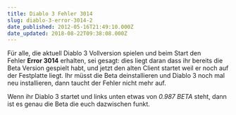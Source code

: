 ```yaml
---
title: Diablo 3 Fehler 3014
slug: diablo-3-error-3014-2
date_published: 2012-05-16T21:49:10.000Z
date_updated: 2018-08-22T09:38:08.000Z
---
```


Für alle, die aktuell Diablo 3 Vollversion spielen und beim Start den Fehler **Error 3014** erhalten, sei gesagt: dies liegt daran dass ihr bereits die Beta Version gespielt habt, und jetzt den alten Client startet weil er noch auf der Festplatte liegt. Ihr müsst die Beta deinstallieren und Diablo 3 noch mal neu installieren, dann taucht der Fehler nicht mehr auf. 

Wenn ihr Diablo 3 startet und links unten etwas von *0.987 BETA* steht, dann ist es genau die Beta die euch dazwischen funkt.
